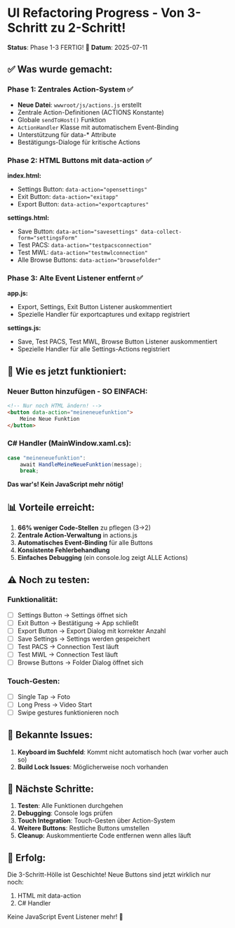 # UI Refactoring Progress - Von 3-Schritt zu 2-Schritt!

**Status**: Phase 1-3 FERTIG! 🎉
**Datum**: 2025-07-11

## ✅ Was wurde gemacht:

### Phase 1: Zentrales Action-System ✅
- **Neue Datei**: `wwwroot/js/actions.js` erstellt
- Zentrale Action-Definitionen (ACTIONS Konstante)
- Globale `sendToHost()` Funktion
- `ActionHandler` Klasse mit automatischem Event-Binding
- Unterstützung für data-* Attribute
- Bestätigungs-Dialoge für kritische Actions

### Phase 2: HTML Buttons mit data-action ✅
**index.html:**
- Settings Button: `data-action="opensettings"`
- Exit Button: `data-action="exitapp"`
- Export Button: `data-action="exportcaptures"`

**settings.html:**
- Save Button: `data-action="savesettings" data-collect-form="settingsForm"`
- Test PACS: `data-action="testpacsconnection"`
- Test MWL: `data-action="testmwlconnection"`
- Alle Browse Buttons: `data-action="browsefolder"`

### Phase 3: Alte Event Listener entfernt ✅
**app.js:**
- Export, Settings, Exit Button Listener auskommentiert
- Spezielle Handler für exportcaptures und exitapp registriert

**settings.js:**
- Save, Test PACS, Test MWL, Browse Button Listener auskommentiert
- Spezielle Handler für alle Settings-Actions registriert

## 🎯 Wie es jetzt funktioniert:

### Neuer Button hinzufügen - SO EINFACH:
```html
<!-- Nur noch HTML ändern! -->
<button data-action="meineneuefunktion">
    Meine Neue Funktion
</button>
```

### C# Handler (MainWindow.xaml.cs):
```csharp
case "meineneuefunktion":
    await HandleMeineNeueFunktion(message);
    break;
```

**Das war's! Kein JavaScript mehr nötig!**

## 📊 Vorteile erreicht:

1. **66% weniger Code-Stellen** zu pflegen (3→2)
2. **Zentrale Action-Verwaltung** in actions.js
3. **Automatisches Event-Binding** für alle Buttons
4. **Konsistente Fehlerbehandlung**
5. **Einfaches Debugging** (ein console.log zeigt ALLE Actions)

## ⚠️ Noch zu testen:

### Funktionalität:
- [ ] Settings Button → Settings öffnet sich
- [ ] Exit Button → Bestätigung → App schließt
- [ ] Export Button → Export Dialog mit korrekter Anzahl
- [ ] Save Settings → Settings werden gespeichert
- [ ] Test PACS → Connection Test läuft
- [ ] Test MWL → Connection Test läuft
- [ ] Browse Buttons → Folder Dialog öffnet sich

### Touch-Gesten:
- [ ] Single Tap → Foto
- [ ] Long Press → Video Start
- [ ] Swipe gestures funktionieren noch

## 🐛 Bekannte Issues:

1. **Keyboard im Suchfeld**: Kommt nicht automatisch hoch (war vorher auch so)
2. **Build Lock Issues**: Möglicherweise noch vorhanden

## 📝 Nächste Schritte:

1. **Testen**: Alle Funktionen durchgehen
2. **Debugging**: Console logs prüfen
3. **Touch Integration**: Touch-Gesten über Action-System
4. **Weitere Buttons**: Restliche Buttons umstellen
5. **Cleanup**: Auskommentierte Code entfernen wenn alles läuft

## 🎉 Erfolg:

Die 3-Schritt-Hölle ist Geschichte! Neue Buttons sind jetzt wirklich nur noch:
1. HTML mit data-action
2. C# Handler

Keine JavaScript Event Listener mehr! 🚀